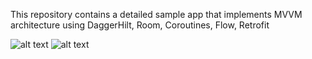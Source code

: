 This repository contains a detailed sample app that implements MVVM architecture using DaggerHilt, Room, Coroutines, Flow, Retrofit

![alt text](http://url/to/img.png)
![alt text](http://url/to/img.png)
